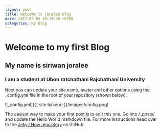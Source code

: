 ```yaml
---
layout: post
title: Welcome to joralee Blog
date: 2017-09-09 10:19:00 +0700
categories: My Blog
---
```


# Welcome to my first Blog
## My name is siriwan joralee
### I am a student at Ubon ratchathani Rajchathani University

Next you can update your site name, avatar and other options using the _config.yml file in the root of your repository (shown below).

![_config.yml]({{ site.baseurl }}/images/config.png)

The easiest way to make your first post is to edit this one. Go into /_posts/ and update the Hello World markdown file. For more instructions head over to the [Jekyll Now repository](https://github.com/barryclark/jekyll-now) on GitHub.
